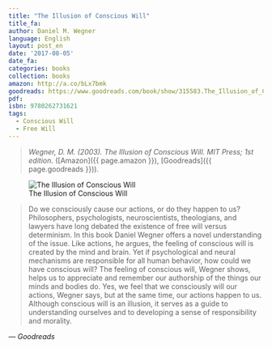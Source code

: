 ```yaml
---
title: "The Illusion of Conscious Will"
title_fa:
author: Daniel M. Wegner
language: English
layout: post_en
date: '2017-08-05'
date_fa:
categories: books
collection: books
amazon: http://a.co/bLx7bmk
goodreads: https://www.goodreads.com/book/show/315583.The_Illusion_of_Conscious_Will
pdf:
isbn: 9780262731621
tags:
  - Conscious Will
  - Free Will
---
```


> *Wegner, D. M. (2003). The Illusion of Conscious Will. MIT Press; 1st edition.* ([Amazon]({{ page.amazon }}), [Goodreads]({{ page.goodreads }})).

<figure>
  <img src="https://images.gr-assets.com/books/1347587830l/315583.jpg" alt="The Illusion of Conscious Will">
  <figcaption>
    The Illusion of Conscious Will
  </figcaption>
</figure>


> Do we consciously cause our actions, or do they happen to us? Philosophers, psychologists, neuroscientists, theologians, and lawyers have long debated the existence of free will versus determinism. In this book Daniel Wegner offers a novel understanding of the issue. Like actions, he argues, the feeling of conscious will is created by the mind and brain. Yet if psychological and neural mechanisms are responsible for all human behavior, how could we have conscious will? The feeling of conscious will, Wegner shows, helps us to appreciate and remember our authorship of the things our minds and bodies do. Yes, we feel that we consciously will our actions, Wegner says, but at the same time, our actions happen to us. Although conscious will is an illusion, it serves as a guide to understanding ourselves and to developing a sense of responsibility and morality.

<i>&mdash; Goodreads</i>

